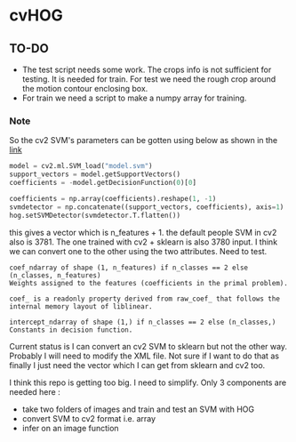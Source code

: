 # cvHOG
## TO-DO
* The test script needs some work. The crops info is not sufficient for testing. It is needed for train. For test we need the rough crop around the motion contour enclosing box. 
* For train we need a script to make a numpy array for training.

### Note
So the cv2 SVM's parameters can be gotten using below as shown in the [link](https://stackoverflow.com/questions/76667072/how-to-use-custom-svm-detector-with-cv2-hogdescriptor)
```python
model = cv2.ml.SVM_load("model.svm")
support_vectors = model.getSupportVectors()
coefficients = -model.getDecisionFunction(0)[0]

coefficients = np.array(coefficients).reshape(1, -1)
svmdetector = np.concatenate((support_vectors, coefficients), axis=1)
hog.setSVMDetector(svmdetector.T.flatten())
```
this gives a vector which is n_features + 1. the default people SVM in cv2 also is 3781. The one trained with cv2 + sklearn is also 3780 input. I think we can convert one to the other using the two attributes. Need to test.
```
coef_ndarray of shape (1, n_features) if n_classes == 2 else (n_classes, n_features)
Weights assigned to the features (coefficients in the primal problem).

coef_ is a readonly property derived from raw_coef_ that follows the internal memory layout of liblinear.

intercept_ndarray of shape (1,) if n_classes == 2 else (n_classes,)
Constants in decision function.
```
Current status is I can convert an cv2 SVM to sklearn but not the other way. Probably I will need to modify the XML file. Not sure if I want to do that as finally I just need the vector which I can get from sklearn and cv2 too. 

I think this repo is getting too big. I need to simplify. 
Only 3 components are needed here : 
* take two folders of images and train and test an SVM with HOG
* convert SVM to cv2 format i.e. array
* infer on an image function